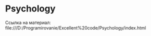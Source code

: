 # Psychology


Ссылка на материал: file:///D:/Programirovanie/Excellent%20code/Psychology/index.html
